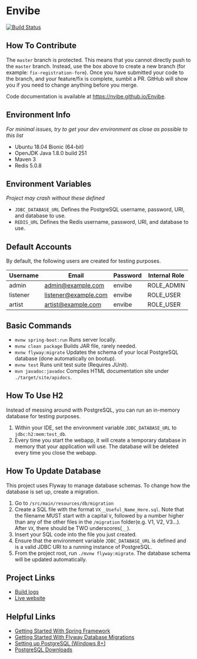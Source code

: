 # Envibe
[![Build Status](https://travis-ci.org/Nvibe/Envibe.svg?branch=master)](https://travis-ci.org/Nvibe/Envibe)

## How To Contribute
The `master` branch is protected. This means that you cannot directly push to the `master` branch. Instead, use the box above to create a new branch (for example: `fix-registration-form`). Once you have submitted your code to the branch, and your feature/fix is complete, sumbit a PR. GitHub will show you if you need to change anything before you merge.

Code documentation is available at https://nvibe.github.io/Envibe.

## Environment Info
*For minimal issues, try to get your dev environment as close as possible to this list*
- Ubuntu 18.04 Bionic (64-bit)
- OpenJDK Java 1.8.0 build 251
- Maven 3
- Redis 5.0.8

## Environment Variables
*Project may crash without these defined*
- `JDBC_DATABASE_URL` Defines the PostgreSQL username, password, URI, and database to use.
- `REDIS_URL` Defines the Redis username, password, URI, and database to use.

## Default Accounts
By default, the following users are created for testing purposes.

| Username | Email                | Password | Internal Role |
|----------|----------------------|----------|---------------|
| admin    | admin@example.com    | envibe   | ROLE_ADMIN    |
| listener | listener@example.com | envibe   | ROLE_USER     |
| artist   | artist@example.com   | envibe   | ROLE_USER     |

## Basic Commands
- `mvnw spring-boot:run` Runs server locally.
- `mvnw clean package` Builds JAR file, rarely needed.
- `mvnw flyway:migrate` Updates the schema of your local PostgreSQL database (done automatically on bootup).
- `mvnw test` Runs unit test suite (Requires JUnit).
- `mvn javadoc:javadoc` Compiles HTML documentation site under `./target/site/apidocs`.

## How To Use H2
Instead of messing around with PostgreSQL, you can run an in-memory database for testing purposes.
1. Within your IDE, set the environment variable `JDBC_DATABASE_URL` to `jdbc:h2:mem:test_db`.
2. Every time you start the webapp, it will create a temporary database in memory that your application will use. The database will be deleted every time you close the webapp.

## How To Update Database
This project uses Flyway to manage database schemas. To change how the database is set up, create a migration.
1. Go to `/src/main/resources/db/migration`
2. Create a SQL file with the format `VX__Useful_Name_Here.sql`. Note that the filename MUST start with a capital `V`, followed by a number higher than any of the other files in the `/migration` folder(e.g. V1, V2, V3...). After `VX`, there should be TWO underscores(`__`).
3. Insert your SQL code into the file you just created.
4. Ensure that the environment variable `JDBC_DATABASE_URL` is defined and is a valid JDBC URI to a running instance of PostgreSQL.
5. From the project root, run `./mvnw flyway:migrate`. The database schema will be updated automatically.

## Project Links
- [Build logs](https://travis-ci.org/Nvibe/Envibe)
- [Live website](https://envibe.herokuapp.com/)

## Helpful Links
- [Getting Started With Spring Framework](https://spring.io/guides/gs/serving-web-content/)
- [Getting Started With Flyway Database Migrations](https://flywaydb.org/getstarted/firststeps/maven)
- [Setting up PostgreSQL (Windows 8+)](https://www.guru99.com/download-install-postgresql.html)
- [PostgreSQL Downloads](https://www.postgresql.org/download/windows/)

